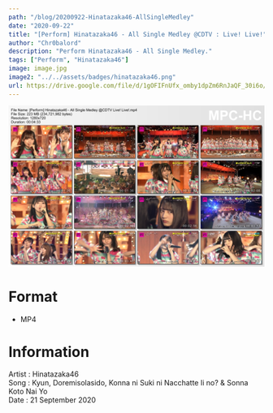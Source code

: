 ```yaml
---
path: "/blog/20200922-Hinatazaka46-AllSingleMedley"
date: "2020-09-22"
title: "[Perform] Hinatazaka46 - All Single Medley @CDTV : Live! Live!"
author: "Chr0balord"
description: "Perform Hinatazaka46 - All Single Medley."
tags: ["Perform", "Hinatazaka46"]
image: image.jpg
image2: "../../assets/badges/hinatazaka46.png"
url: https://drive.google.com/file/d/1gOFIFnUfx_omby1dpZm6RnJaQF_30i6o/view?usp=sharing
---
```


![[Perform] Hinatazaka46 - All Single Medley](./image.jpg)

# Format

- MP4

# Information

Artist : Hinatazaka46 <br>
Song : Kyun, Doremisolasido, Konna ni Suki ni Nacchatte Ii no? & Sonna Koto Nai Yo <br>
Date : 21 September 2020 <br>
